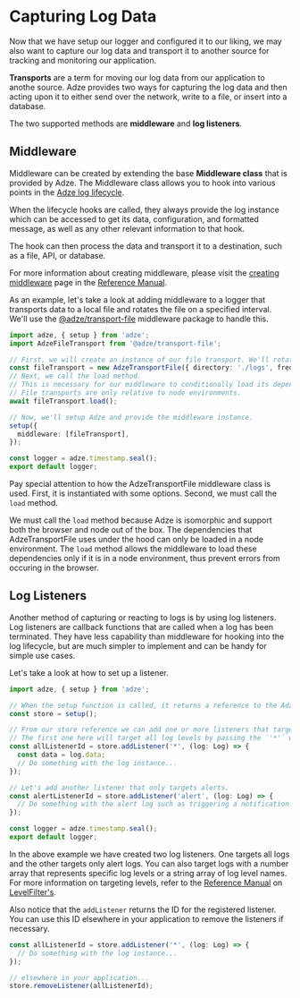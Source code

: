 # Capturing Log Data

Now that we have setup our logger and configured it to our liking, we may also want to capture our
log data and transport it to another source for tracking and monitoring our application.

**Transports** are a term for moving our log data from our application to anothe source. Adze
provides two ways for capturing the log data and then acting upon it to either send over the
network, write to a file, or insert into a database.

The two supported methods are **middleware** and **log listeners**.

## Middleware

Middleware can be created by extending the base **Middleware class** that is provided by Adze. The
Middleware class allows you to hook into various points in the [Adze log lifecycle]().

When the lifecycle hooks are called, they always provide the log instance which can be accessed to
get its data, configuration, and formatted message, as well as any other relevant information to
that hook.

The hook can then process the data and transport it to a destination, such as a file, API, or
database.

For more information about creating middleware, please visit the [creating middleware]() page in the
[Reference Manual]().

As an example, let's take a look at adding middleware to a logger that transports data to a local
file and rotates the file on a specified interval. We'll use the [@adze/transport-file](https://github.com/adzejs/transport-file)
middleware package to handle this.

```typescript
import adze, { setup } from 'adze';
import AdzeFileTransport from '@adze/transport-file';

// First, we will create an instance of our file transport. We'll rotate our log file every 12 hours.
const fileTransport = new AdzeTransportFile({ directory: './logs', frequency: '12h' });
// Next, we call the load method.
// This is necessary for our middleware to conditionally load its dependencies based on the runtime environment.
// File transports are only relative to node environments.
await fileTransport.load();

// Now, we'll setup Adze and provide the middleware instance.
setup({
  middleware: [fileTransport],
});

const logger = adze.timestamp.seal();
export default logger;
```

Pay special attention to how the AdzeTransportFile middleware class is used. First, it is instantiated
with some options. Second, we must call the `load` method.

We must call the `load` method because Adze is isomorphic and support both the browser and node out
of the box. The dependencies that AdzeTransportFile uses under the hood can only be loaded in a node
environment. The `load` method allows the middleware to load these dependencies only if it is in a
node environment, thus prevent errors from occuring in the browser.

## Log Listeners

Another method of capturing or reacting to logs is by using log listeners. Log listeners are
callback functions that are called when a log has been terminated. They have less capability than
middleware for hooking into the log lifecycle, but are much simpler to implement and can be handy
for simple use cases.

Let's take a look at how to set up a listener.

```typescript
import adze, { setup } from 'adze';

// When the setup function is called, it returns a reference to the Adze global store.
const store = setup();

// From our store reference we can add one or more listeners that target specific log levels.
// The first one here will target all log levels by passing the `'*'` wildcard.
const allListenerId = store.addListener('*', (log: Log) => {
  const data = log.data;
  // Do something with the log instance...
});

// Let's add another listener that only targets alerts.
const alertListenerId = store.addListener('alert', (log: Log) => {
  // Do something with the alert log such as triggering a notification.
});

const logger = adze.timestamp.seal();
export default logger;
```

In the above example we have created two log listeners. One targets all logs and the other targets
only alert logs. You can also target logs with a number array that represents specific log levels
or a string array of log level names. For more information on targeting levels, refer to the
[Reference Manual]() on [LevelFilter's]().

Also notice that the `addListener` returns the ID for the registered listener. You can use this ID
elsewhere in your application to remove the listeners if necessary.

```typescript
const allListenerId = store.addListener('*', (log: Log) => {
  // Do something with the log instance...
});

// elsewhere in your application...
store.removeListener(allListenerId);
```
